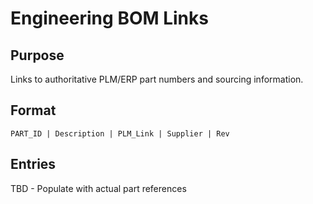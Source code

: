 # Engineering BOM Links

## Purpose
Links to authoritative PLM/ERP part numbers and sourcing information.

## Format
```
PART_ID | Description | PLM_Link | Supplier | Rev
```

## Entries
TBD - Populate with actual part references
